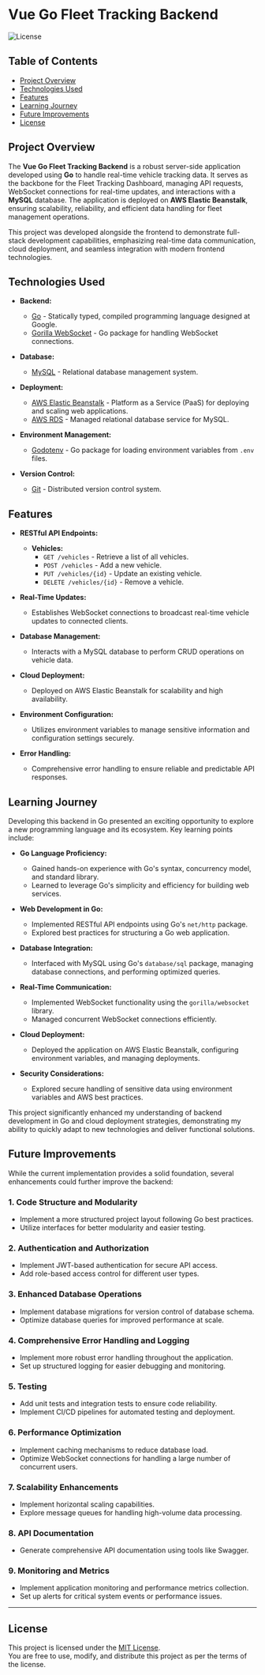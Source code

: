 # Vue Go Fleet Tracking Backend

![License](https://img.shields.io/badge/license-MIT-blue.svg)

## **Table of Contents**
- [Project Overview](#project-overview)
- [Technologies Used](#technologies-used)
- [Features](#features)
- [Learning Journey](#learning-journey)
- [Future Improvements](#future-improvements)
- [License](#license)

## **Project Overview**
The **Vue Go Fleet Tracking Backend** is a robust server-side application developed using **Go** to handle real-time vehicle tracking data. It serves as the backbone for the Fleet Tracking Dashboard, managing API requests, WebSocket connections for real-time updates, and interactions with a **MySQL** database. The application is deployed on **AWS Elastic Beanstalk**, ensuring scalability, reliability, and efficient data handling for fleet management operations.

This project was developed alongside the frontend to demonstrate full-stack development capabilities, emphasizing real-time data communication, cloud deployment, and seamless integration with modern frontend technologies.

## **Technologies Used**
- **Backend:**
  - [Go](https://golang.org/) - Statically typed, compiled programming language designed at Google.
  - [Gorilla WebSocket](https://github.com/gorilla/websocket) - Go package for handling WebSocket connections.
  
- **Database:**
  - [MySQL](https://www.mysql.com/) - Relational database management system.
  
- **Deployment:**
  - [AWS Elastic Beanstalk](https://aws.amazon.com/elasticbeanstalk/) - Platform as a Service (PaaS) for deploying and scaling web applications.
  - [AWS RDS](https://aws.amazon.com/rds/) - Managed relational database service for MySQL.
  
- **Environment Management:**
  - [Godotenv](https://github.com/joho/godotenv) - Go package for loading environment variables from `.env` files.
  
- **Version Control:**
  - [Git](https://git-scm.com/) - Distributed version control system.

## **Features**
- **RESTful API Endpoints:**
  - **Vehicles:**
    - `GET /vehicles` - Retrieve a list of all vehicles.
    - `POST /vehicles` - Add a new vehicle.
    - `PUT /vehicles/{id}` - Update an existing vehicle.
    - `DELETE /vehicles/{id}` - Remove a vehicle.
    
- **Real-Time Updates:**
  - Establishes WebSocket connections to broadcast real-time vehicle updates to connected clients.
  
- **Database Management:**
  - Interacts with a MySQL database to perform CRUD operations on vehicle data.
  
- **Cloud Deployment:**
  - Deployed on AWS Elastic Beanstalk for scalability and high availability.
  
- **Environment Configuration:**
  - Utilizes environment variables to manage sensitive information and configuration settings securely.
  
- **Error Handling:**
  - Comprehensive error handling to ensure reliable and predictable API responses.

## **Learning Journey**
Developing this backend in Go presented an exciting opportunity to explore a new programming language and its ecosystem. Key learning points include:

- **Go Language Proficiency:**
  - Gained hands-on experience with Go's syntax, concurrency model, and standard library.
  - Learned to leverage Go's simplicity and efficiency for building web services.
  
- **Web Development in Go:**
  - Implemented RESTful API endpoints using Go's `net/http` package.
  - Explored best practices for structuring a Go web application.
  
- **Database Integration:**
  - Interfaced with MySQL using Go's `database/sql` package, managing database connections, and performing optimized queries.
  
- **Real-Time Communication:**
  - Implemented WebSocket functionality using the `gorilla/websocket` library.
  - Managed concurrent WebSocket connections efficiently.
  
- **Cloud Deployment:**
  - Deployed the application on AWS Elastic Beanstalk, configuring environment variables, and managing deployments.
  
- **Security Considerations:**
  - Explored secure handling of sensitive data using environment variables and AWS best practices.

This project significantly enhanced my understanding of backend development in Go and cloud deployment strategies, demonstrating my ability to quickly adapt to new technologies and deliver functional solutions.

## **Future Improvements**

While the current implementation provides a solid foundation, several enhancements could further improve the backend:

### **1. Code Structure and Modularity**
- Implement a more structured project layout following Go best practices.
- Utilize interfaces for better modularity and easier testing.

### **2. Authentication and Authorization**
- Implement JWT-based authentication for secure API access.
- Add role-based access control for different user types.

### **3. Enhanced Database Operations**
- Implement database migrations for version control of database schema.
- Optimize database queries for improved performance at scale.

### **4. Comprehensive Error Handling and Logging**
- Implement more robust error handling throughout the application.
- Set up structured logging for easier debugging and monitoring.

### **5. Testing**
- Add unit tests and integration tests to ensure code reliability.
- Implement CI/CD pipelines for automated testing and deployment.

### **6. Performance Optimization**
- Implement caching mechanisms to reduce database load.
- Optimize WebSocket connections for handling a large number of concurrent users.

### **7. Scalability Enhancements**
- Implement horizontal scaling capabilities.
- Explore message queues for handling high-volume data processing.

### **8. API Documentation**
- Generate comprehensive API documentation using tools like Swagger.

### **9. Monitoring and Metrics**
- Implement application monitoring and performance metrics collection.
- Set up alerts for critical system events or performance issues.

---

## **License**

This project is licensed under the [MIT License](LICENSE).  
You are free to use, modify, and distribute this project as per the terms of the license.
